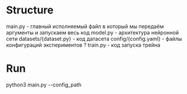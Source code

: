 # Structure

main.py - главный исполняемый файл в который мы передаём аргументы и запускаем весь код
model.py - архитектура нейронной сети
datasets/{dataset.py} - код датасета
config/{config.yaml} - файлы конфигураций экспериментов
? train.py - код запуска трейна

# Run
python3 main.py --config_path